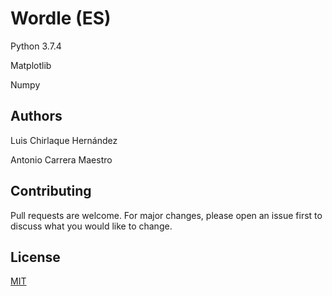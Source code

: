 # Wordle (ES)
Python 3.7.4

Matplotlib

Numpy

## Authors
Luis Chirlaque Hernández

Antonio Carrera Maestro

## Contributing
Pull requests are welcome. For major changes, please open an issue first to discuss what you would like to change.

## License
[MIT](https://choosealicense.com/licenses/mit/)
